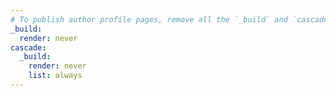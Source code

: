 ```yaml
---
# To publish author profile pages, remove all the `_build` and `cascade` settings below.
_build:
  render: never
cascade:
  _build:
    render: never
    list: always
---
```


<!-- ---
title: Publications
type: landing

# cascade:
#   - _target:
#       kind: page
#     params:
#       show_breadcrumb: true
# cms_exclude: true

# # View.
# view: citation

# # Optional header image (relative to `static/media/` folder).
# banner:
#   caption: ''
#   image: ''

sections:
  - block: collection
    content:
      title: International Journal
      text: ""
      filters:
        folders:
          - publication
            - journals
              - international
        exclude_featured: false
    design:
      view: citation
  
  - block: collection
    content:
      title: Domestic Journal
      text: ""
      filters:
        folders:
          - publication
            - journals
              - domestic
        exclude_featured: false
    design:
      view: citation
--- -->
